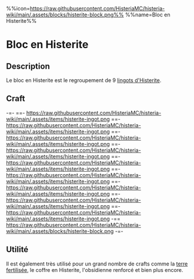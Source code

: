 %%icon=https://raw.githubusercontent.com/HisteriaMC/histeria-wiki/main/.assets/blocks/histerite-block.png%%
%%name=Bloc en Histerite%%

# Bloc en Histerite

## Description
Le bloc en Histerite est le regroupement de 9 [lingots d'Histerite](https://histeria.fr/wiki/objets/histerite-ingot).

## Craft
-=-
 ==- https://raw.githubusercontent.com/HisteriaMC/histeria-wiki/main/.assets/items/histerite-ingot.png
 ==- https://raw.githubusercontent.com/HisteriaMC/histeria-wiki/main/.assets/items/histerite-ingot.png
 ==- https://raw.githubusercontent.com/HisteriaMC/histeria-wiki/main/.assets/items/histerite-ingot.png
 ==- https://raw.githubusercontent.com/HisteriaMC/histeria-wiki/main/.assets/items/histerite-ingot.png
 ==- https://raw.githubusercontent.com/HisteriaMC/histeria-wiki/main/.assets/items/histerite-ingot.png
 ==- https://raw.githubusercontent.com/HisteriaMC/histeria-wiki/main/.assets/items/histerite-ingot.png
 ==- https://raw.githubusercontent.com/HisteriaMC/histeria-wiki/main/.assets/items/histerite-ingot.png
 ==- https://raw.githubusercontent.com/HisteriaMC/histeria-wiki/main/.assets/items/histerite-ingot.png
 ==- https://raw.githubusercontent.com/HisteriaMC/histeria-wiki/main/.assets/items/histerite-ingot.png
 -== https://raw.githubusercontent.com/HisteriaMC/histeria-wiki/main/.assets/blocks/histerite-block.png
-=-

## Utilité 
Il est également très utilisé pour un grand nombre de crafts comme la [terre fertilisée](https://histeria.fr/wiki/blocs/fertilized-dirt), le coffre en Histerite, l'obsidienne renforcé et bien plus encore.